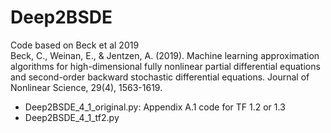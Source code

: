# Deep2BSDE  
Code based on Beck et al 2019  
Beck, C., Weinan, E., & Jentzen, A. (2019). Machine learning approximation algorithms for high-dimensional fully nonlinear partial differential equations and second-order backward stochastic differential equations. Journal of Nonlinear Science, 29(4), 1563-1619.

- Deep2BSDE_4_1_original.py:  Appendix A.1 code for TF 1.2 or 1.3
- Deep2BSDE_4_1_tf2.py
